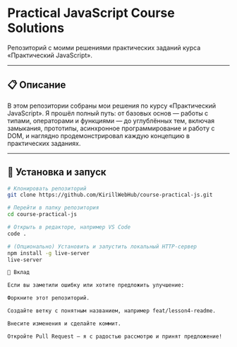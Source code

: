 # Practical JavaScript Course Solutions

Репозиторий с моими решениями практических заданий курса «Практический JavaScript».

---

## 📋 Описание

В этом репозитории собраны мои решения по курсу «Практический JavaScript». Я прошёл полный путь: от базовых основ — работы с типами, операторами и функциями — до углублённых тем, включая замыкания, прототипы, асинхронное программирование и работу с DOM, и наглядно продемонстрировал каждую концепцию в практических заданиях.

---

## 🚀 Установка и запуск

```bash
# Клонировать репозиторий
git clone https://github.com/KirillWebHub/course-practical-js.git

# Перейти в папку репозитория
cd course-practical-js

# Открыть в редакторе, например VS Code
code .

# (Опционально) Установить и запустить локальный HTTP-сервер
npm install -g live-server
live-server

🤝 Вклад

Если вы заметили ошибку или хотите предложить улучшение:

Форкните этот репозиторий.

Создайте ветку с понятным названием, например feat/lesson4-readme.

Внесите изменения и сделайте коммит.

Откройте Pull Request — я с радостью рассмотрю и принят предложение!